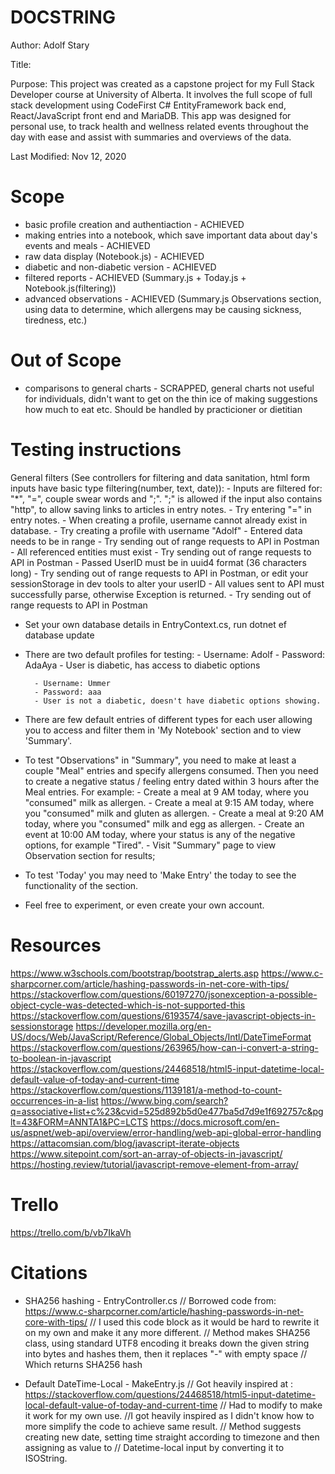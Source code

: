 # DOCSTRING
Author: Adolf Stary

Title:

Purpose: This project was created as a capstone project for my Full Stack Developer course at University of Alberta. It involves the full scope of full stack development using CodeFirst C# EntityFramework back end, React/JavaScript front end and MariaDB. This app was designed for personal use, to track health and wellness related events throughout the day with ease and assist with summaries and overviews of the data.

Last Modified: Nov 12, 2020

# Scope
- basic profile creation and authentiaction - ACHIEVED
- making entries into a notebook, which save important data about day's events and meals - ACHIEVED
- raw data display (Notebook.js) - ACHIEVED
- diabetic and non-diabetic version - ACHIEVED
- filtered reports - ACHIEVED (Summary.js + Today.js + Notebook.js(filtering))
- advanced observations - ACHIEVED (Summary.js Observations section, using data to determine, which allergens may be causing sickness, tiredness, etc.)

# Out of Scope
- comparisons to general charts - SCRAPPED, general charts not useful for individuals, didn't want to get on the thin ice of making suggestions how much to eat etc. Should be handled by practicioner or dietitian

# Testing instructions
General filters (See controllers for filtering and data sanitation, html form inputs have basic type filtering(number, text, date)):
        - Inputs are filtered for: "*", "=", couple swear words and ";". ";" is allowed if the input also contains "http", to allow saving links to articles in entry notes. - Try entering "=" in entry notes.
        - When creating a profile, username cannot already exist in database. - Try creating a profile with username "Adolf"
        - Entered data needs to be in range - Try sending out of range requests to API in Postman
        - All referenced entities must exist - Try sending out of range requests to API in Postman
        - Passed UserID must be in uuid4 format (36 characters long) - Try sending out of range requests to API in Postman, or edit your sessionStorage in dev tools to alter your userID
        - All values sent to API must successfully parse, otherwise Exception is returned. - Try sending out of range requests to API in Postman

- Set your own database details in EntryContext.cs, run dotnet ef database update
- There are two default profiles for testing:
        - Username: Adolf
        - Password: AdaAya
        - User is diabetic, has access to diabetic options

        - Username: Ummer
        - Password: aaa
        - User is not a diabetic, doesn't have diabetic options showing.
- There are few default entries of different types for each user allowing you to access and filter them in 'My Notebook' section and to view 'Summary'.
- To test "Observations" in "Summary", you need to make at least a couple "Meal" entries and specify allergens consumed. Then you need to create a negative status / feeling entry dated within 3 hours after the Meal entries.
        For example:
                - Create a meal at 9 AM today, where you "consumed" milk as allergen.
                - Create a meal at 9:15 AM today, where you "consumed" milk and gluten as allergen.
                - Create a meal at 9:20 AM today, where you "consumed" milk and egg as allergen.
                - Create an event at 10:00 AM today, where your status is any of the negative options, for example "Tired".
                - Visit "Summary" page to view Observation section for results;
- To test 'Today' you may need to 'Make Entry' the today to see the functionality of the section.
- Feel free to experiment, or even create your own account.

# Resources
https://www.w3schools.com/bootstrap/bootstrap_alerts.asp
https://www.c-sharpcorner.com/article/hashing-passwords-in-net-core-with-tips/
https://stackoverflow.com/questions/60197270/jsonexception-a-possible-object-cycle-was-detected-which-is-not-supported-this
https://stackoverflow.com/questions/6193574/save-javascript-objects-in-sessionstorage
https://developer.mozilla.org/en-US/docs/Web/JavaScript/Reference/Global_Objects/Intl/DateTimeFormat
https://stackoverflow.com/questions/263965/how-can-i-convert-a-string-to-boolean-in-javascript
https://stackoverflow.com/questions/24468518/html5-input-datetime-local-default-value-of-today-and-current-time
https://stackoverflow.com/questions/1139181/a-method-to-count-occurrences-in-a-list
https://www.bing.com/search?q=associative+list+c%23&cvid=525d892b5d0e477ba5d7d9e1f692757c&pglt=43&FORM=ANNTA1&PC=LCTS
https://docs.microsoft.com/en-us/aspnet/web-api/overview/error-handling/web-api-global-error-handling
https://attacomsian.com/blog/javascript-iterate-objects
https://www.sitepoint.com/sort-an-array-of-objects-in-javascript/
https://hosting.review/tutorial/javascript-remove-element-from-array/


# Trello
https://trello.com/b/vb7IkaVh


# Citations
- SHA256 hashing - EntryController.cs
        // Borrowed code from: https://www.c-sharpcorner.com/article/hashing-passwords-in-net-core-with-tips/
        // I used this code block as it would be hard to rewrite it on my own and make it any more different.
        // Method makes SHA256 class, using standard UTF8 encoding it breaks down the given string into bytes and hashes them, then it replaces "-" with empty space
        // Which returns SHA256 hash

- Default DateTime-Local - MakeEntry.js
        // Got heavily inspired at : https://stackoverflow.com/questions/24468518/html5-input-datetime-local-default-value-of-today-and-current-time
        // Had to modify to make it work for my own use. 
        //I got heavily inspired as I didn't know how to more simplify the code to achieve same result.
        // Method suggests creating new date, setting time straight according to timezone and then assigning as value to
        // Datetime-local input by converting it to ISOString.